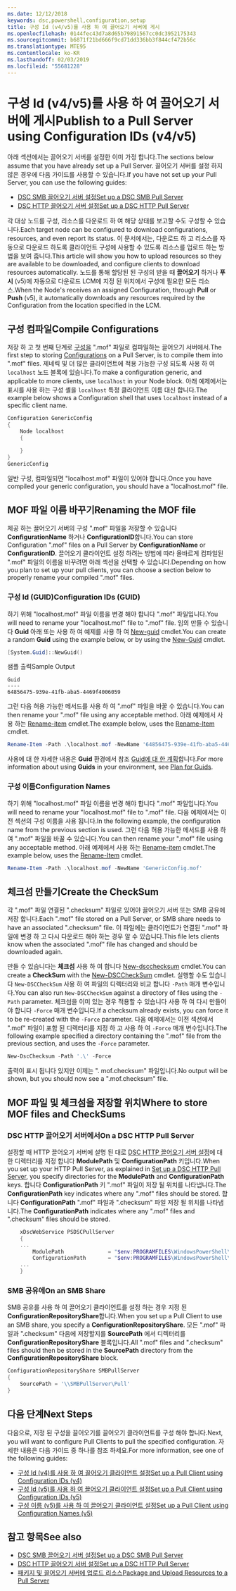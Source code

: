 ```yaml
---
ms.date: 12/12/2018
keywords: dsc,powershell,configuration,setup
title: 구성 Id (v4/v5)를 사용 하 여 끌어오기 서버에 게시
ms.openlocfilehash: 0144fec43d7a8d65b79891567cc0dc3952175343
ms.sourcegitcommit: b6871f21bd666f9cd71dd336bb3f844cf472b56c
ms.translationtype: MTE95
ms.contentlocale: ko-KR
ms.lasthandoff: 02/03/2019
ms.locfileid: "55681228"
---
```

# <a name="publish-to-a-pull-server-using-configuration-ids-v4v5"></a><span data-ttu-id="cb8a3-103">구성 Id (v4/v5)를 사용 하 여 끌어오기 서버에 게시</span><span class="sxs-lookup"><span data-stu-id="cb8a3-103">Publish to a Pull Server using Configuration IDs (v4/v5)</span></span>

<span data-ttu-id="cb8a3-104">아래 섹션에서는 끌어오기 서버를 설정한 이미 가정 합니다.</span><span class="sxs-lookup"><span data-stu-id="cb8a3-104">The sections below assume that you have already set up a Pull Server.</span></span> <span data-ttu-id="cb8a3-105">끌어오기 서버를 설정 하지 않은 경우에 다음 가이드를 사용할 수 있습니다.</span><span class="sxs-lookup"><span data-stu-id="cb8a3-105">If you have not set up your Pull Server, you can use the following guides:</span></span>

- [<span data-ttu-id="cb8a3-106">DSC SMB 끌어오기 서버 설정</span><span class="sxs-lookup"><span data-stu-id="cb8a3-106">Set up a DSC SMB Pull Server</span></span>](pullServerSmb.md)
- [<span data-ttu-id="cb8a3-107">DSC HTTP 끌어오기 서버 설정</span><span class="sxs-lookup"><span data-stu-id="cb8a3-107">Set up a DSC HTTP Pull Server</span></span>](pullServer.md)

<span data-ttu-id="cb8a3-108">각 대상 노드를 구성, 리소스를 다운로드 하 여 해당 상태를 보고할 수도 구성할 수 있습니다.</span><span class="sxs-lookup"><span data-stu-id="cb8a3-108">Each target node can be configured to download configurations, resources, and even report its status.</span></span> <span data-ttu-id="cb8a3-109">이 문서에서는, 다운로드 하 고 리소스를 자동으로 다운로드 하도록 클라이언트 구성에 사용할 수 있도록 리소스를 업로드 하는 방법을 보여 줍니다.</span><span class="sxs-lookup"><span data-stu-id="cb8a3-109">This article will show you how to upload resources so they are available to be downloaded, and configure clients to download resources automatically.</span></span> <span data-ttu-id="cb8a3-110">노드를 통해 할당된 된 구성의 받을 때 **끌어오기** 하거나 **푸시** (v5)에 자동으로 다운로드 LCM에 지정 된 위치에서 구성에 필요한 모든 리소스.</span><span class="sxs-lookup"><span data-stu-id="cb8a3-110">When the Node's receives an assigned Configuration, through **Pull** or **Push** (v5), it automatically downloads any resources required by the Configuration from the location specified in the LCM.</span></span>

## <a name="compile-configurations"></a><span data-ttu-id="cb8a3-111">구성 컴파일</span><span class="sxs-lookup"><span data-stu-id="cb8a3-111">Compile Configurations</span></span>

<span data-ttu-id="cb8a3-112">저장 하 고 첫 번째 단계로 [구성을](../configurations/configurations.md) ".mof" 파일로 컴파일하는 끌어오기 서버에서.</span><span class="sxs-lookup"><span data-stu-id="cb8a3-112">The first step to storing [Configurations](../configurations/configurations.md) on a Pull Server, is to compile them into ".mof" files.</span></span> <span data-ttu-id="cb8a3-113">제네릭 및 더 많은 클라이언트에 적용 가능한 구성 되도록 사용 하 여 `localhost` 노드 블록에 있습니다.</span><span class="sxs-lookup"><span data-stu-id="cb8a3-113">To make a configuration generic, and applicable to more clients, use `localhost` in your Node block.</span></span> <span data-ttu-id="cb8a3-114">아래 예제에서는 표시를 사용 하는 구성 셸을 `localhost` 특정 클라이언트 이름 대신 합니다.</span><span class="sxs-lookup"><span data-stu-id="cb8a3-114">The example below shows a Configuration shell that uses `localhost` instead of a specific client name.</span></span>

```powershell
Configuration GenericConfig
{
    Node localhost
    {

    }
}
GenericConfig
```

<span data-ttu-id="cb8a3-115">일반 구성, 컴파일되면 "localhost.mof" 파일이 있어야 합니다.</span><span class="sxs-lookup"><span data-stu-id="cb8a3-115">Once you have compiled your generic configuration, you should have a "localhost.mof" file.</span></span>

## <a name="renaming-the-mof-file"></a><span data-ttu-id="cb8a3-116">MOF 파일 이름 바꾸기</span><span class="sxs-lookup"><span data-stu-id="cb8a3-116">Renaming the MOF file</span></span>

<span data-ttu-id="cb8a3-117">제공 하는 끌어오기 서버의 구성 ".mof" 파일을 저장할 수 있습니다 **ConfigurationName** 하거나 **ConfigurationID**합니다.</span><span class="sxs-lookup"><span data-stu-id="cb8a3-117">You can store Configuration ".mof" files on a Pull Server by **ConfigurationName** or **ConfigurationID**.</span></span> <span data-ttu-id="cb8a3-118">끌어오기 클라이언트 설정 하려는 방법에 따라 올바르게 컴파일된 ".mof" 파일의 이름을 바꾸려면 아래 섹션을 선택할 수 있습니다.</span><span class="sxs-lookup"><span data-stu-id="cb8a3-118">Depending on how you plan to set up your pull clients, you can choose a section below to properly rename your compiled ".mof" files.</span></span>

### <a name="configuration-ids-guid"></a><span data-ttu-id="cb8a3-119">구성 Id (GUID)</span><span class="sxs-lookup"><span data-stu-id="cb8a3-119">Configuration IDs (GUID)</span></span>

<span data-ttu-id="cb8a3-120">하기 위해 "localhost.mof" 파일 이름을 변경 해야 합니다 "<GUID>.mof" 파일입니다.</span><span class="sxs-lookup"><span data-stu-id="cb8a3-120">You will need to rename your "localhost.mof" file to "<GUID>.mof" file.</span></span> <span data-ttu-id="cb8a3-121">임의 만들 수 있습니다 **Guid** 아래 또는 사용 하 여 예제를 사용 하 여 [New-guid](/powershell/module/microsoft.powershell.utility/new-guid) cmdlet.</span><span class="sxs-lookup"><span data-stu-id="cb8a3-121">You can create a random **Guid** using the example below, or by using the [New-Guid](/powershell/module/microsoft.powershell.utility/new-guid) cmdlet.</span></span>

```powershell
[System.Guid]::NewGuid()
```

<span data-ttu-id="cb8a3-122">샘플 출력</span><span class="sxs-lookup"><span data-stu-id="cb8a3-122">Sample Output</span></span>

```output
Guid
----
64856475-939e-41fb-aba5-4469f4006059
```

<span data-ttu-id="cb8a3-123">그런 다음 허용 가능한 메서드를 사용 하 여 ".mof" 파일을 바꿀 수 있습니다.</span><span class="sxs-lookup"><span data-stu-id="cb8a3-123">You can then rename your ".mof" file using any acceptable method.</span></span> <span data-ttu-id="cb8a3-124">아래 예제에서 사용 하는 [Rename-item](/powershell/module/microsoft.powershell.management/rename-item) cmdlet.</span><span class="sxs-lookup"><span data-stu-id="cb8a3-124">The example below, uses the [Rename-Item](/powershell/module/microsoft.powershell.management/rename-item) cmdlet.</span></span>

```powershell
Rename-Item -Path .\localhost.mof -NewName '64856475-939e-41fb-aba5-4469f4006059.mof'
```

<span data-ttu-id="cb8a3-125">사용에 대 한 자세한 내용은 **Guid** 환경에서 참조 [Guid에 대 한 계획](/powershell/dsc/secureserver#guids)합니다.</span><span class="sxs-lookup"><span data-stu-id="cb8a3-125">For more information about using **Guids** in your environment, see [Plan for Guids](/powershell/dsc/secureserver#guids).</span></span>

### <a name="configuration-names"></a><span data-ttu-id="cb8a3-126">구성 이름</span><span class="sxs-lookup"><span data-stu-id="cb8a3-126">Configuration Names</span></span>

<span data-ttu-id="cb8a3-127">하기 위해 "localhost.mof" 파일 이름을 변경 해야 합니다 "<Configuration Name>.mof" 파일입니다.</span><span class="sxs-lookup"><span data-stu-id="cb8a3-127">You will need to rename your "localhost.mof" file to "<Configuration Name>.mof" file.</span></span> <span data-ttu-id="cb8a3-128">다음 예제에서는 이전 섹션의 구성 이름을 사용 됩니다.</span><span class="sxs-lookup"><span data-stu-id="cb8a3-128">In the following example, the configuration name from the previous section is used.</span></span> <span data-ttu-id="cb8a3-129">그런 다음 허용 가능한 메서드를 사용 하 여 ".mof" 파일을 바꿀 수 있습니다.</span><span class="sxs-lookup"><span data-stu-id="cb8a3-129">You can then rename your ".mof" file using any acceptable method.</span></span> <span data-ttu-id="cb8a3-130">아래 예제에서 사용 하는 [Rename-item](/powershell/module/microsoft.powershell.management/rename-item) cmdlet.</span><span class="sxs-lookup"><span data-stu-id="cb8a3-130">The example below, uses the [Rename-Item](/powershell/module/microsoft.powershell.management/rename-item) cmdlet.</span></span>

```powershell
Rename-Item -Path .\localhost.mof -NewName 'GenericConfig.mof'
```

## <a name="create-the-checksum"></a><span data-ttu-id="cb8a3-131">체크섬 만들기</span><span class="sxs-lookup"><span data-stu-id="cb8a3-131">Create the CheckSum</span></span>

<span data-ttu-id="cb8a3-132">각 ".mof" 파일 연결된 ".checksum" 파일로 있어야 끌어오기 서버 또는 SMB 공유에 저장 합니다.</span><span class="sxs-lookup"><span data-stu-id="cb8a3-132">Each ".mof" file stored on a Pull Server, or SMB share needs to have an associated ".checksum" file.</span></span> <span data-ttu-id="cb8a3-133">이 파일에는 클라이언트가 연결된 ".mof" 파일에 변경 하 고 다시 다운로드 해야 하는 경우 알 수 있습니다.</span><span class="sxs-lookup"><span data-stu-id="cb8a3-133">This file lets clients know when the associated ".mof" file has changed and should be downloaded again.</span></span>

<span data-ttu-id="cb8a3-134">만들 수 있습니다는 **체크섬** 사용 하 여 합니다 [New-dscchecksum](/powershell/module/psdesiredstateconfiguration/new-dscchecksum) cmdlet.</span><span class="sxs-lookup"><span data-stu-id="cb8a3-134">You can create a **CheckSum** with the [New-DSCCheckSum](/powershell/module/psdesiredstateconfiguration/new-dscchecksum) cmdlet.</span></span> <span data-ttu-id="cb8a3-135">실행할 수도 있습니다 `New-DSCCheckSum` 사용 하 여 파일의 디렉터리와 비교 합니다 `-Path` 매개 변수입니다.</span><span class="sxs-lookup"><span data-stu-id="cb8a3-135">You can also run `New-DSCCheckSum` against a directory of files using the `-Path` parameter.</span></span> <span data-ttu-id="cb8a3-136">체크섬을 이미 있는 경우 적용할 수 있습니다 사용 하 여 다시 만들어야 합니다 `-Force` 매개 변수입니다.</span><span class="sxs-lookup"><span data-stu-id="cb8a3-136">If a checksum already exists, you can force it to be re-created with the `-Force` parameter.</span></span> <span data-ttu-id="cb8a3-137">다음 예제에서는 이전 섹션에서 ".mof" 파일이 포함 된 디렉터리를 지정 하 고 사용 하 여 `-Force` 매개 변수입니다.</span><span class="sxs-lookup"><span data-stu-id="cb8a3-137">The following example specified a directory containing the ".mof" file from the previous section, and uses the `-Force` parameter.</span></span>

```powershell
New-DscChecksum -Path '.\' -Force
```

<span data-ttu-id="cb8a3-138">출력이 표시 됩니다 있지만 이제는 "<GUID or Configuration Name>. mof.checksum" 파일입니다.</span><span class="sxs-lookup"><span data-stu-id="cb8a3-138">No output will be shown, but you should now see a "<GUID or Configuration Name>.mof.checksum" file.</span></span>

## <a name="where-to-store-mof-files-and-checksums"></a><span data-ttu-id="cb8a3-139">MOF 파일 및 체크섬을 저장할 위치</span><span class="sxs-lookup"><span data-stu-id="cb8a3-139">Where to store MOF files and CheckSums</span></span>

### <a name="on-a-dsc-http-pull-server"></a><span data-ttu-id="cb8a3-140">DSC HTTP 끌어오기 서버에서</span><span class="sxs-lookup"><span data-stu-id="cb8a3-140">On a DSC HTTP Pull Server</span></span>

<span data-ttu-id="cb8a3-141">설정할 때 HTTP 끌어오기 서버에 설명 된 대로 [DSC HTTP 끌어오기 서버 설정](pullServer.md)에 대 한 디렉터리를 지정 합니다 **ModulePath** 및 **ConfigurationPath** 키입니다.</span><span class="sxs-lookup"><span data-stu-id="cb8a3-141">When you set up your HTTP Pull Server, as explained in [Set up a DSC HTTP Pull Server](pullServer.md), you specify directories for the **ModulePath** and **ConfigurationPath** keys.</span></span> <span data-ttu-id="cb8a3-142">합니다 **ConfigurationPath** 키 ".mof" 파일이 저장 될 위치를 나타냅니다.</span><span class="sxs-lookup"><span data-stu-id="cb8a3-142">The **ConfigurationPath** key indicates where any ".mof" files should be stored.</span></span> <span data-ttu-id="cb8a3-143">합니다 **ConfigurationPath** ".mof" 파일과 ".checksum" 파일 저장 될 위치를 나타냅니다.</span><span class="sxs-lookup"><span data-stu-id="cb8a3-143">The **ConfigurationPath** indicates where any ".mof" files and ".checksum" files should be stored.</span></span>

```powershell
    xDscWebService PSDSCPullServer
    {
    ...
        ModulePath              = "$env:PROGRAMFILES\WindowsPowerShell\DscService\Modules"
        ConfigurationPath       = "$env:PROGRAMFILES\WindowsPowerShell\DscService\Configuration"
    ...
    }

```

### <a name="on-an-smb-share"></a><span data-ttu-id="cb8a3-144">SMB 공유에</span><span class="sxs-lookup"><span data-stu-id="cb8a3-144">On an SMB Share</span></span>

<span data-ttu-id="cb8a3-145">SMB 공유를 사용 하 여 끌어오기 클라이언트를 설정 하는 경우 지정 된 **ConfigurationRepositoryShare**합니다.</span><span class="sxs-lookup"><span data-stu-id="cb8a3-145">When you set up a Pull Client to use an SMB share, you specify a **ConfigurationRepositoryShare**.</span></span> <span data-ttu-id="cb8a3-146">모든 ".mof" 파일과 ".checksum" 다음에 저장할지를 **SourcePath** 에서 디렉터리를 **ConfigurationRepositoryShare** 블록입니다.</span><span class="sxs-lookup"><span data-stu-id="cb8a3-146">All ".mof" files and ".checksum" files should then be stored in the **SourcePath** directory from the **ConfigurationRepositoryShare** block.</span></span>

```powershell
ConfigurationRepositoryShare SMBPullServer
{
    SourcePath = '\\SMBPullServer\Pull'
}
```

## <a name="next-steps"></a><span data-ttu-id="cb8a3-147">다음 단계</span><span class="sxs-lookup"><span data-stu-id="cb8a3-147">Next Steps</span></span>

<span data-ttu-id="cb8a3-148">다음으로, 지정 된 구성을 끌어오기를 끌어오기 클라이언트를 구성 해야 합니다.</span><span class="sxs-lookup"><span data-stu-id="cb8a3-148">Next, you will want to configure Pull Clients to pull the specified configuration.</span></span> <span data-ttu-id="cb8a3-149">자세한 내용은 다음 가이드 중 하나를 참조 하세요.</span><span class="sxs-lookup"><span data-stu-id="cb8a3-149">For more information, see one of the following guides:</span></span>

- [<span data-ttu-id="cb8a3-150">구성 Id (v4)를 사용 하 여 끌어오기 클라이언트 설정</span><span class="sxs-lookup"><span data-stu-id="cb8a3-150">Set up a Pull Client using Configuration IDs (v4)</span></span>](pullClientConfigId4.md)
- [<span data-ttu-id="cb8a3-151">구성 Id (v5)를 사용 하 여 끌어오기 클라이언트 설정</span><span class="sxs-lookup"><span data-stu-id="cb8a3-151">Set up a Pull Client using Configuration IDs (v5)</span></span>](pullClientConfigId.md)
- [<span data-ttu-id="cb8a3-152">구성 이름 (v5)를 사용 하 여 끌어오기 클라이언트 설정</span><span class="sxs-lookup"><span data-stu-id="cb8a3-152">Set up a Pull Client using Configuration Names (v5)</span></span>](pullClientConfigNames.md)

## <a name="see-also"></a><span data-ttu-id="cb8a3-153">참고 항목</span><span class="sxs-lookup"><span data-stu-id="cb8a3-153">See also</span></span>

- [<span data-ttu-id="cb8a3-154">DSC SMB 끌어오기 서버 설정</span><span class="sxs-lookup"><span data-stu-id="cb8a3-154">Set up a DSC SMB Pull Server</span></span>](pullServerSmb.md)
- [<span data-ttu-id="cb8a3-155">DSC HTTP 끌어오기 서버 설정</span><span class="sxs-lookup"><span data-stu-id="cb8a3-155">Set up a DSC HTTP Pull Server</span></span>](pullServer.md)
- [<span data-ttu-id="cb8a3-156">패키지 및 끌어오기 서버에 업로드 리소스</span><span class="sxs-lookup"><span data-stu-id="cb8a3-156">Package and Upload Resources to a Pull Server</span></span>](package-upload-resources.md)
